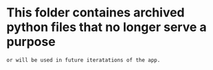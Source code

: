 # This folder containes archived python files that no longer serve a purpose
    or will be used in future iteratations of the app.
